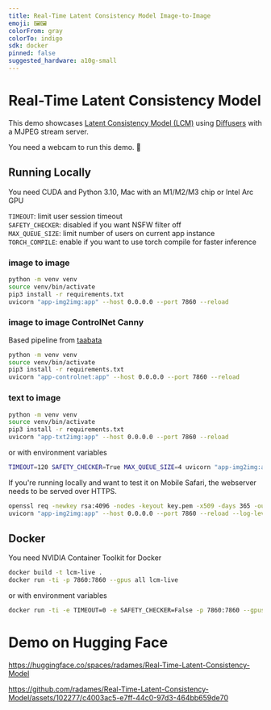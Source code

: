 ```yaml
---
title: Real-Time Latent Consistency Model Image-to-Image
emoji: 🖼️🖼️
colorFrom: gray
colorTo: indigo
sdk: docker
pinned: false
suggested_hardware: a10g-small
---
```


# Real-Time Latent Consistency Model

This demo showcases [Latent Consistency Model (LCM)](https://huggingface.co/SimianLuo/LCM_Dreamshaper_v7) using [Diffusers](https://github.com/huggingface/diffusers/tree/main/examples/community#latent-consistency-pipeline) with a MJPEG stream server.

You need a webcam to run this demo. 🤗

## Running Locally

You need CUDA and Python 3.10, Mac with an M1/M2/M3 chip or Intel Arc GPU

`TIMEOUT`: limit user session timeout  
`SAFETY_CHECKER`: disabled if you want NSFW filter off   
`MAX_QUEUE_SIZE`: limit number of users on current app instance  
`TORCH_COMPILE`: enable if you want to use torch compile for faster inference 

### image to image

```bash
python -m venv venv
source venv/bin/activate
pip3 install -r requirements.txt
uvicorn "app-img2img:app" --host 0.0.0.0 --port 7860 --reload
```

### image to image ControlNet Canny

Based pipeline from [taabata](https://github.com/taabata/LCM_Inpaint_Outpaint_Comfy)

```bash
python -m venv venv
source venv/bin/activate
pip3 install -r requirements.txt
uvicorn "app-controlnet:app" --host 0.0.0.0 --port 7860 --reload
```


### text to image

```bash
python -m venv venv
source venv/bin/activate
pip3 install -r requirements.txt
uvicorn "app-txt2img:app" --host 0.0.0.0 --port 7860 --reload
```

or with environment variables

```bash
TIMEOUT=120 SAFETY_CHECKER=True MAX_QUEUE_SIZE=4 uvicorn "app-img2img:app" --host 0.0.0.0 --port 7860 --reload
```

If you're running locally and want to test it on Mobile Safari, the webserver needs to be served over HTTPS.

```bash
openssl req -newkey rsa:4096 -nodes -keyout key.pem -x509 -days 365 -out certificate.pem
uvicorn "app-img2img:app" --host 0.0.0.0 --port 7860 --reload --log-level info --ssl-certfile=certificate.pem --ssl-keyfile=key.pem
```

## Docker

You need NVIDIA Container Toolkit for Docker

```bash
docker build -t lcm-live .
docker run -ti -p 7860:7860 --gpus all lcm-live
```

or with environment variables

```bash
docker run -ti -e TIMEOUT=0 -e SAFETY_CHECKER=False -p 7860:7860 --gpus all lcm-live
```

# Demo on Hugging Face

https://huggingface.co/spaces/radames/Real-Time-Latent-Consistency-Model

https://github.com/radames/Real-Time-Latent-Consistency-Model/assets/102277/c4003ac5-e7ff-44c0-97d3-464bb659de70
